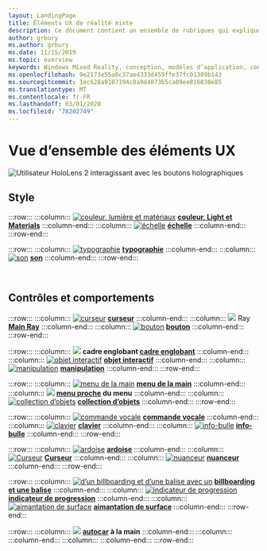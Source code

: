 ```yaml
---
layout: LandingPage
title: Éléments UX de réalité mixte
description: Ce document contient un ensemble de rubriques qui expliquent comment concevoir des affichages montés en tête Windows.
author: grbury
ms.author: grbury
ms.date: 11/15/2019
ms.topic: overview
keywords: Windows Mixed Reality, conception, modèles d’application, contrôles, style, HoloLens, interaction, éléments UX, comportements, blocs de construction
ms.openlocfilehash: 9e2173e55a8c37ae4333d459ffe37fc01389b143
ms.sourcegitcommit: 1ec628a9107194c0a9d4073b5ca09ee816030e85
ms.translationtype: MT
ms.contentlocale: fr-FR
ms.lasthandoff: 03/01/2020
ms.locfileid: "78202749"
---
```

# <a name="ux-elements-overview"></a>Vue d’ensemble des éléments UX

![Utilisateur HoloLens 2 interagissant avec les boutons holographiques](images/06_AppPatterns.png)

## <a name="style"></a>Style

:::row:::
    :::column:::
       [![couleur, lumière et matériaux](images/640px-fragments.png)](color,-light-and-materials.md) **[couleur, Light et Materials](color,-light-and-materials.md)**
    :::column-end:::
    :::column:::
       [![échelle](images/volvo-cars-microsoft-hololens-experience01-640px.png)](scale.md) **[échelle](scale.md)**
    :::column-end:::
:::row-end:::

:::row:::
    :::column:::
       [![typographie](images/text_in_unity_viewingangle.png)](typography.md) **[typographie](typography.md)**
    :::column-end:::
    :::column:::
       [![son](images/spatialaudio.png)](spatial-sound.md) **[son](spatial-sound.md)**
    :::column-end:::
:::row-end:::

<br>

## <a name="controls-and-behaviors"></a>Contrôles et comportements

:::row:::
    :::column:::
       [![curseur](images/UX/UX_Hero_Cursor.jpg)](cursors.md) **[curseur](cursors.md)**
    :::column-end:::
    :::column:::
       [![](images/UX/UX_Hero_HandRay.jpg)](point-and-commit.md) Ray  **[Main Ray](point-and-commit.md)**
    :::column-end:::
    :::column:::
       [![bouton](images/UX/UX_Hero_Button.jpg)](button.md) **[bouton](button.md)**
    :::column-end:::
:::row-end:::

:::row:::
    :::column:::
       [![](images/UX/UX_Hero_BoundingBox.jpg)](app-bar-and-bounding-box.md) **cadre englobant [cadre englobant](app-bar-and-bounding-box.md)**
    :::column-end:::
    :::column:::
       [![objet interactif](images/UX/UX_Hero_Interactable.jpg)](interactable-object.md) **[objet interactif](interactable-object.md)**
    :::column-end:::
    :::column:::
       [![manipulation](images/UX/UX_Hero_Manipulation.jpg)](direct-manipulation.md) **[manipulation](direct-manipulation.md)**
    :::column-end:::
:::row-end:::

:::row:::
    :::column:::
       [![menu de la main](images/UX/UX_Hero_HandMenu.jpg)](hand-menu.md) **[menu de la main](hand-menu.md)**
    :::column-end:::
    :::column:::
       [![](images/UX/UX_Hero_NearMenu.jpg)](near-menu.md)  **[menu proche](near-menu.md) du menu**
    :::column-end:::
    :::column:::
       [![collection d’objets](images/UX/UX_Hero_ObjectCollection.jpg)](object-collection.md) **[collection d’objets](object-collection.md)**
    :::column-end:::
:::row-end:::

:::row:::
    :::column:::
       [![commande vocale](images/UX/UX_Hero_VoiceCommand.jpg)](voice-input.md) **[commande vocale](voice-input.md)**
    :::column-end:::
    :::column:::
       [![clavier](images/UX/UX_Hero_Keyboard.jpg)](keyboard.md) **[clavier](keyboard.md)**
    :::column-end:::
    :::column:::
       [![info-bulle](images/UX/UX_Hero_Tooltip.jpg)](tooltip.md) **[info-bulle](tooltip.md)**
    :::column-end:::
:::row-end:::

:::row:::
    :::column:::
       [![ardoise](images/UX/UX_Hero_Slate.jpg)](slate.md) **[ardoise](slate.md)**
    :::column-end:::
    :::column:::
       [![Curseur](images/UX/UX_Hero_Slider.jpg)](slider.md) **[Curseur](slider.md)**
    :::column-end:::
    :::column:::
        [![nuanceur](images/UX/UX_Hero_StandardShader.jpg)](shader.md) **[nuanceur](shader.md)**
    :::column-end:::
:::row-end:::

:::row:::
    :::column:::
        [![d’un billboarding et d’une balise avec un](images/UX/MRTK_TagAlong.gif)](billboarding-and-tag-along.md)  **[billboarding et une balise](billboarding-and-tag-along.md)**
    :::column-end:::
    :::column:::
       [![indicateur de progression](images/UX/MRTK_ProgressIndicator.gif)](progress.md) **[indicateur de progression](progress.md)**
    :::column-end:::
    :::column:::
       [![aimantation de surface](images/UX/MRTK_SurfaceMagnetism.gif)](surface-magnetism.md) **[aimantation de surface](surface-magnetism.md)**
    :::column-end:::
:::row-end:::

:::row:::
    :::column:::
       [![](images/HandCoach/MRTK_handCoach.jpg)](hand-coach.md)  **[autocar](hand-coach.md) à la main**
    :::column-end:::
    :::column:::
    :::column-end:::
    :::column:::
    :::column-end:::
:::row-end:::

<br>

<br>

